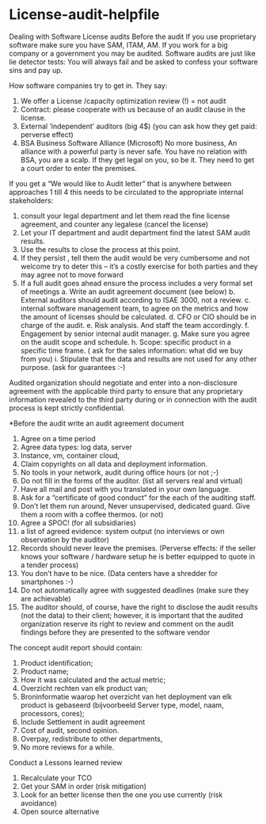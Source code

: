 # License-audit-helpfile
Dealing with Software License audits
Before the audit
If you use proprietary software make sure you have SAM, ITAM, AM.
If you work for a big company or a government you may be audited.
Software audits are just like lie detector tests: 
You will always fail and be asked to confess your software sins and pay up. 

How software companies try to get in. They say:
1.	We offer a License /capacity optimization review (!) = not audit
2.	Contract: please cooperate with us because of an audit clause in the license.
3.	External ‘independent’ auditors (big 4$) (you can ask how they get paid: perverse effect)
4.	BSA Business Software Alliance (Microsoft) No more business,   An alliance with a powerful party is never safe. You have no relation with BSA, you are a scalp. 
If they get legal on you, so be it. They need to get a court order to enter the premises.

If you get a “We would like to Audit letter” that is anywhere between approaches 1 till 4 this needs to be circulated to the appropriate internal stakeholders:
1.	consult your legal department and let them read the fine license agreement, and counter any legalese (cancel the license)
2.	Let your IT department and audit department find the latest SAM audit results.
3.	Use the results to close the process at this point. 
4.	If they persist , tell them the audit would be very cumbersome and not welcome try to deter this – it’s a costly exercise for both parties and they may agree not to move forward 
5.	If a full audit goes ahead ensure the process includes a very formal set of meetings
a.	Write an audit agreement document (see below)
b.	External auditors should audit according to ISAE 3000, not a review.
c.	internal software management team, to agree on the metrics and how the amount of licenses should be calculated.
d.	CFO or CIO should be in charge of the audit.
e.	Risk analysis. And staff the team accordingly. 
f.	Engagement by senior internal audit manager. 
g.	Make sure you agree on the audit scope and schedule.
h.	Scope: specific product in a specific time frame. ( ask for the sales information: what did we buy from you)
i.	Stipulate that the data and results are not used for any other purpose. (ask for guarantees :-)

Audited organization should negotiate and enter into a non-disclosure agreement with the applicable third party to ensure that any proprietary information revealed to the third party during or in connection with the audit process is kept strictly confidential.


*Before the audit write an audit agreement document
1.	Agree on a time period
2.	Agree data types: log data, server 
3.	Instance, vm, container cloud, 
4.	Claim copyrights on all data and deployment information.
5.	No tools in your network, audit during office hours (or not ;-)
6.	Do not fill in the forms of the auditor. (list all servers real and virtual)
7.	Have all mail and post with you translated in your own language.
8.	Ask for a “certificate of good conduct” for the each of the auditing staff. 
9.	Don’t let them run around, Never unsupervised, dedicated guard. Give them a room with a coffee thermos. (or not)
10.	Agree a SPOC! (for all subsidiaries) 
11.	a list of agreed evidence: system output (no interviews or own observation by the auditor) 
12.	Records should never leave the premises. (Perverse effects: if the seller knows your software / hardware setup he is better equipped to quote in a tender process)
13.	You don’t have to be nice. (Data centers have a shredder for smartphones :-)
14.	Do not automatically agree with suggested deadlines (make sure they are achievable)
15.	The auditor should, of course, have the right to disclose the audit results (not the data) to their client; however, it is important that the audited organization reserve its right to review and comment on the audit findings before they are presented to the software vendor


The concept audit report should contain:
1.	Product identification;
2.	Product name;
3.	How it was calculated and the actual metric;
4.	Overzicht rechten van elk product van; 
5.	Broninformatie waarop het overzicht van het deployment van elk product is gebaseerd (bijvoorbeeld Server type, model, naam, processors, cores);
6.	Include Settlement in audit agreement
7.	Cost of audit, second opinion.
8.	Overpay, redistribute to other departments, 
9.	No more reviews for a while. 

Conduct a Lessons learned review 
1.	Recalculate your TCO
2.	Get your SAM in order (risk mitigation)
3.	Look for an better license then the one you use currently  (risk avoidance)
4.	Open source alternative 


